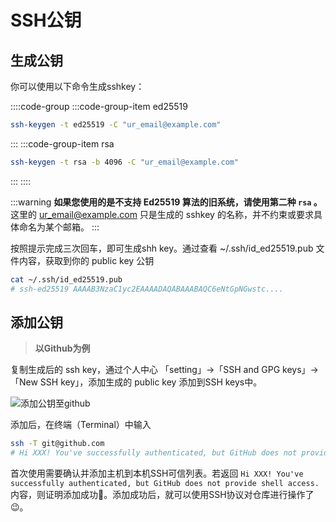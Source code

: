 # SSH公钥

## 生成公钥
你可以使用以下命令生成sshkey：

::::code-group
:::code-group-item ed25519
```bash
ssh-keygen -t ed25519 -C "ur_email@example.com"
```
:::
:::code-group-item rsa
```bash
ssh-keygen -t rsa -b 4096 -C "ur_email@example.com"
```
:::
::::

:::warning
**如果您使用的是不支持 Ed25519 算法的旧系统，请使用第二种 `rsa` 。**   
这里的 ur_email@example.com 只是生成的 sshkey 的名称，并不约束或要求具体命名为某个邮箱。
:::

按照提示完成三次回车，即可生成shh key。通过查看 ~/.ssh/id_ed25519.pub 文件内容，获取到你的 public key 公钥

```bash
cat ~/.ssh/id_ed25519.pub
# ssh-ed25519 AAAAB3NzaC1yc2EAAAADAQABAAABAQC6eNtGpNGwstc....
```

## 添加公钥
>**以Github为例**

复制生成后的 ssh key，通过个人中心 「setting」->「SSH and GPG keys」->「New SSH key」，添加生成的 public key 添加到SSH keys中。

![添加公钥至github](https://fuckjs.gitee.io/cdn/docs-leedom-me/add-public-key.png)

添加后，在终端（Terminal）中输入
```bash
ssh -T git@github.com
# Hi XXX! You've successfully authenticated, but GitHub does not provide shell access.
```
首次使用需要确认并添加主机到本机SSH可信列表。若返回 `Hi XXX! You've successfully authenticated, but GitHub does not provide shell access.` 内容，则证明添加成功:tada:。添加成功后，就可以使用SSH协议对仓库进行操作了:wink:。